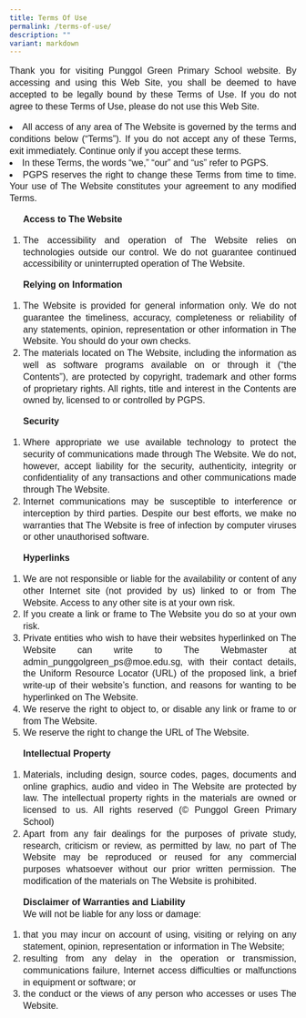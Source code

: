 ```yaml
---
title: Terms Of Use
permalink: /terms-of-use/
description: ""
variant: markdown
---
```

<p></p><p style="line-height:1.3; font-size:16px; font-family:Arial; text-align:justify;">Thank you for visiting Punggol Green Primary School website. By accessing and using this Web Site, you shall be deemed to have accepted to be legally bound by these Terms of Use. If you do not agree to these Terms of Use, please do not use this Web Site.
	 
	 
   </p><li style="line-height:1.3; font-size:16px; font-family:Arial; text-align:justify;">All access of any area of The Website is governed by the terms and conditions below (“Terms”). If you do not accept any of these Terms, exit immediately. Continue only if you accept these terms.</li>
   <li style="line-height:1.3; font-size:16px; font-family:Arial; text-align:justify;">In these Terms, the words “we,” “our” and “us” refer to PGPS.</li>
   <li style="line-height:1.3; font-size:16px; font-family:Arial; text-align:justify;">PGPS reserves the right to change these Terms from time to time. Your use of The Website constitutes your agreement to any modified Terms.</li>
<p></p>

<ol><p style="line-height:1.3; font-size:16px; font-family:Arial; text-align:justify;">
 <b>Access to The Website</b>
   </p><li style="line-height:1.3; font-size:16px; font-family:Arial; text-align:justify;">The accessibility and operation of The Website relies on technologies outside our control. We do not guarantee continued accessibility or uninterrupted operation of The Website.</li>
<p></p></ol>

<ol><p style="line-height:1.3; font-size:16px; font-family:Arial; text-align:justify;">
 <b>Relying on Information</b>
   </p><li style="line-height:1.3; font-size:16px; font-family:Arial; text-align:justify;">The Website is provided for general information only. We do not guarantee the timeliness, accuracy, completeness or reliability of any statements, opinion, representation or other information in The Website. You should do your own checks.</li>
   <li style="line-height:1.3; font-size:16px; font-family:Arial; text-align:justify;">The materials located on The Website, including the information as well as software programs available on or through it (“the Contents”), are protected by copyright, trademark and other forms of proprietary rights. All rights, title and interest in the Contents are owned by, licensed to or controlled by PGPS.</li>
<p></p></ol>

<ol><p style="line-height:1.3; font-size:16px; font-family:Arial; text-align:justify;">
 <b>Security</b>
   </p><li style="line-height:1.3; font-size:16px; font-family:Arial; text-align:justify;">Where appropriate we use available technology to protect the security of communications made through The Website. We do not, however, accept liability for the security, authenticity, integrity or confidentiality of any transactions and other communications made through The Website.</li>
   <li style="line-height:1.3; font-size:16px; font-family:Arial; text-align:justify;">Internet communications may be susceptible to interference or interception by third parties. Despite our best efforts, we make no warranties that The Website is free of infection by computer viruses or other unauthorised software.</li>
<p></p></ol>

<ol><p style="line-height:1.3; font-size:16px; font-family:Arial; text-align:justify;">
 <b>Hyperlinks</b>
   </p><li style="line-height:1.3; font-size:16px; font-family:Arial; text-align:justify;">We are not responsible or liable for the availability or content of any other Internet site (not provided by us) linked to or from The Website. Access to any other site is at your own risk.</li>
   <li style="line-height:1.3; font-size:16px; font-family:Arial; text-align:justify;">If you create a link or frame to The Website you do so at your own risk.</li>
   <li style="line-height:1.3; font-size:16px; font-family:Arial; text-align:justify;">Private entities who wish to have their websites hyperlinked on The Website can write to The Webmaster at admin_punggolgreen_ps@moe.edu.sg, with their contact details, the Uniform Resource Locator (URL) of the proposed link, a brief write-up of their website’s function, and reasons for wanting to be hyperlinked on The Website.</li>
   <li style="line-height:1.3; font-size:16px; font-family:Arial; text-align:justify;">We reserve the right to object to, or disable any link or frame to or from The Website.</li>
   <li style="line-height:1.3; font-size:16px; font-family:Arial; text-align:justify;">We reserve the right to change the URL of The Website.</li>
<p></p></ol>

<ol><p style="line-height:1.3; font-size:16px; font-family:Arial; text-align:justify;">
 <b>Intellectual Property</b>
   </p><li style="line-height:1.3; font-size:16px; font-family:Arial; text-align:justify;">Materials, including design, source codes, pages, documents and online graphics, audio and video in The Website are protected by law. The intellectual property rights in the materials are owned or licensed to us. All rights reserved (© Punggol Green Primary School)</li>
   <li style="line-height:1.3; font-size:16px; font-family:Arial; text-align:justify;">Apart from any fair dealings for the purposes of private study, research, criticism or review, as permitted by law, no part of The Website may be reproduced or reused for any commercial purposes whatsoever without our prior written permission. The modification of the materials on The Website is prohibited.</li>
<p></p></ol>

<ol><p style="line-height:1.3; font-size:16px; font-family:Arial; text-align:justify;">
 <b>Disclaimer of Warranties and Liability</b><br>
We will not be liable for any loss or damage:
   </p><li style="line-height:1.3; font-size:16px; font-family:Arial; text-align:justify;">that you may incur on account of using, visiting or relying on any statement, opinion, representation or information in The Website;</li>
   <li style="line-height:1.3; font-size:16px; font-family:Arial; text-align:justify;">resulting from any delay in the operation or transmission, communications failure, Internet access difficulties or malfunctions in equipment or software; or</li>
   <li style="line-height:1.3; font-size:16px; font-family:Arial; text-align:justify;">the conduct or the views of any person who accesses or uses The Website.</li>
<p></p></ol>